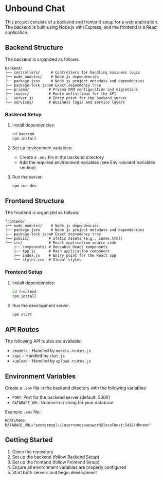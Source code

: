 # Unbound Chat

This project consists of a backend and frontend setup for a web application. The backend is built using Node.js with Express, and the frontend is a React application.

## Backend Structure

The backend is organized as follows:

```
backend/
├── controllers/     # Controllers for handling business logic
├── node_modules/    # Node.js dependencies
├── package.json     # Node.js project metadata and dependencies
├── package-lock.json# Exact dependency tree
├── prisma/         # Prisma ORM configuration and migrations
├── routes/         # Route definitions for the API
├── server.js       # Entry point for the backend server
└── services/       # Business logic and service layers
```

### Backend Setup

1. Install dependencies:
   ```bash
   cd backend
   npm install
   ```

2. Set up environment variables:
   - Create a `.env` file in the backend directory
   - Add the required environment variables (see Environment Variables section)

3. Run the server:
   ```bash
   npm run dev
   ```

## Frontend Structure

The frontend is organized as follows:

```
frontend/
├── node_modules/    # Node.js dependencies
├── package.json     # Node.js project metadata and dependencies
├── package-lock.json# Exact dependency tree
├── public/         # Static assets (e.g., index.html)
└── src/            # React application source code
    ├── components/ # Reusable React components
    ├── App.js      # Main application component
    ├── index.js    # Entry point for the React app
    └── styles.css  # Global styles
```

### Frontend Setup

1. Install dependencies:
   ```bash
   cd frontend
   npm install
   ```

2. Run the development server:
   ```bash
   npm start
   ```

## API Routes

The following API routes are available:

- `/models` - Handled by `models.routes.js`
- `/api` - Handled by `chat.js`
- `/upload` - Handled by `upload.routes.js`

## Environment Variables

Create a `.env` file in the backend directory with the following variables:

- `PORT`: Port for the backend server (default: 5000)
- `DATABASE_URL`: Connection string for your database

Example `.env` file:
```
PORT=5000
DATABASE_URL="postgresql://username:password@localhost:5432/dbname"
```

## Getting Started

1. Clone the repository
2. Set up the backend (follow Backend Setup)
3. Set up the frontend (follow Frontend Setup)
4. Ensure all environment variables are properly configured
5. Start both servers and begin development